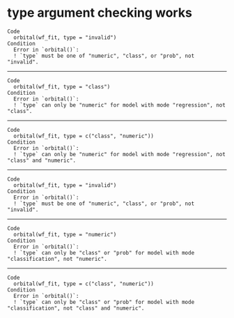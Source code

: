 # type argument checking works

    Code
      orbital(wf_fit, type = "invalid")
    Condition
      Error in `orbital()`:
      ! `type` must be one of "numeric", "class", or "prob", not "invalid".

---

    Code
      orbital(wf_fit, type = "class")
    Condition
      Error in `orbital()`:
      ! `type` can only be "numeric" for model with mode "regression", not "class".

---

    Code
      orbital(wf_fit, type = c("class", "numeric"))
    Condition
      Error in `orbital()`:
      ! `type` can only be "numeric" for model with mode "regression", not "class" and "numeric".

---

    Code
      orbital(wf_fit, type = "invalid")
    Condition
      Error in `orbital()`:
      ! `type` must be one of "numeric", "class", or "prob", not "invalid".

---

    Code
      orbital(wf_fit, type = "numeric")
    Condition
      Error in `orbital()`:
      ! `type` can only be "class" or "prob" for model with mode "classification", not "numeric".

---

    Code
      orbital(wf_fit, type = c("class", "numeric"))
    Condition
      Error in `orbital()`:
      ! `type` can only be "class" or "prob" for model with mode "classification", not "class" and "numeric".

